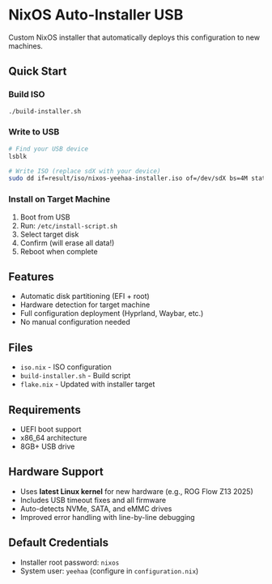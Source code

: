 # NixOS Auto-Installer USB

Custom NixOS installer that automatically deploys this configuration to new machines.

## Quick Start

### Build ISO
```bash
./build-installer.sh
```

### Write to USB
```bash
# Find your USB device
lsblk

# Write ISO (replace sdX with your device)
sudo dd if=result/iso/nixos-yeehaa-installer.iso of=/dev/sdX bs=4M status=progress oflag=sync
```

### Install on Target Machine
1. Boot from USB
2. Run: `/etc/install-script.sh`
3. Select target disk
4. Confirm (will erase all data!)
5. Reboot when complete

## Features
- Automatic disk partitioning (EFI + root)
- Hardware detection for target machine
- Full configuration deployment (Hyprland, Waybar, etc.)
- No manual configuration needed

## Files
- `iso.nix` - ISO configuration
- `build-installer.sh` - Build script
- `flake.nix` - Updated with installer target

## Requirements
- UEFI boot support
- x86_64 architecture
- 8GB+ USB drive

## Hardware Support
- Uses **latest Linux kernel** for new hardware (e.g., ROG Flow Z13 2025)
- Includes USB timeout fixes and all firmware
- Auto-detects NVMe, SATA, and eMMC drives
- Improved error handling with line-by-line debugging

## Default Credentials
- Installer root password: `nixos`
- System user: `yeehaa` (configure in `configuration.nix`)